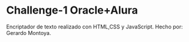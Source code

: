 # Challenge-1 Oracle+Alura
Encriptador de texto realizado con HTML,CSS y JavaScript.
Hecho por: Gerardo Montoya.
